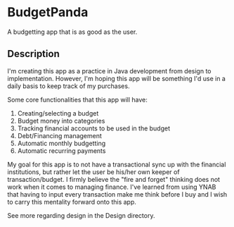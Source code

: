 # BudgetPanda
A budgetting app that is as good as the user.

## Description
I'm creating this app as a practice in Java development from design to implementation. However, I'm hoping this app will be something I'd use in a daily basis to keep track of my purchases.

Some core functionalities that this app will have:
1. Creating/selecting a budget
2. Budget money into categories
3. Tracking financial accounts to be used in the budget
4. Debt/Financing management
5. Automatic monthly budgetting
6. Automatic recurring payments

My goal for this app is to not have a transactional sync up with the financial institutions, but rather let the user be his/her own keeper of transaction/budget. I firmly believe the "fire and forget" thinking does not work when it comes to managing finance. I've learned from using YNAB that having to input every transaction make me think before I buy and I wish to carry this mentality forward onto this app.

See more regarding design in the Design directory. 
